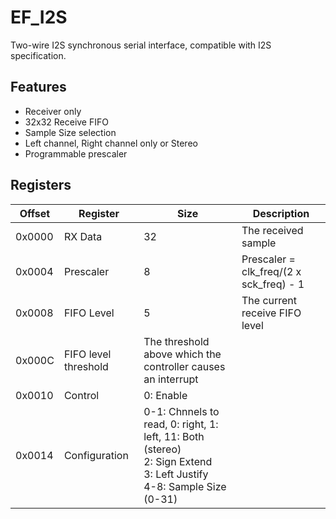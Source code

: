 # EF_I2S
Two-wire I2S synchronous serial interface, compatible with I2S specification.

## Features
- Receiver only
- 32x32 Receive FIFO
- Sample Size selection
- Left channel, Right channel only or Stereo
- Programmable prescaler

## Registers
| Offset | Register | Size | Description |
|--------|----------|------|-------------|
| 0x0000 | RX Data | 32 | The received sample |
| 0x0004 | Prescaler | 8 | Prescaler = clk_freq/(2 x sck_freq) - 1 |
| 0x0008 | FIFO Level | 5 | The current receive FIFO level |
| 0x000C | FIFO level threshold | The threshold above which the controller causes an interrupt |
| 0x0010 | Control | 0: Enable|
| 0x0014 | Configuration | 0-1: Chnnels to read, 0: right, 1: left, 11: Both (stereo)<br> 2: Sign Extend<br> 3: Left Justify<br> 4-8: Sample Size (0-31)|




